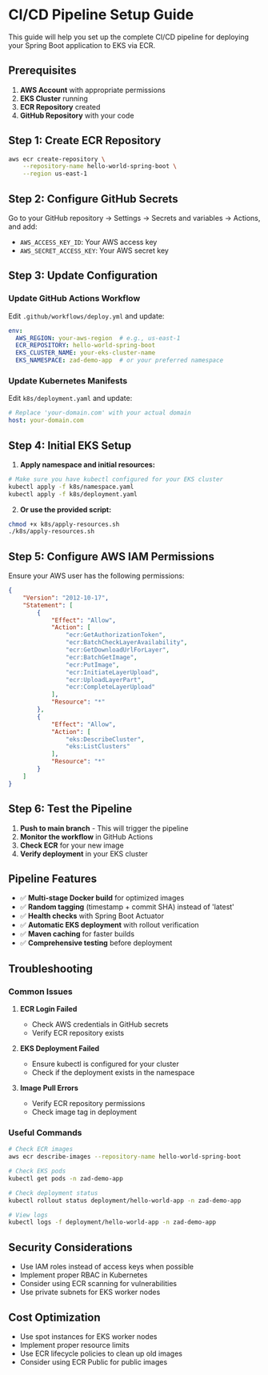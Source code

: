 # CI/CD Pipeline Setup Guide

This guide will help you set up the complete CI/CD pipeline for deploying your Spring Boot application to EKS via ECR.

## Prerequisites

1. **AWS Account** with appropriate permissions
2. **EKS Cluster** running
3. **ECR Repository** created
4. **GitHub Repository** with your code

## Step 1: Create ECR Repository

```bash
aws ecr create-repository \
    --repository-name hello-world-spring-boot \
    --region us-east-1
```

## Step 2: Configure GitHub Secrets

Go to your GitHub repository → Settings → Secrets and variables → Actions, and add:

- `AWS_ACCESS_KEY_ID`: Your AWS access key
- `AWS_SECRET_ACCESS_KEY`: Your AWS secret key

## Step 3: Update Configuration

### Update GitHub Actions Workflow

Edit `.github/workflows/deploy.yml` and update:

```yaml
env:
  AWS_REGION: your-aws-region  # e.g., us-east-1
  ECR_REPOSITORY: hello-world-spring-boot
  EKS_CLUSTER_NAME: your-eks-cluster-name
  EKS_NAMESPACE: zad-demo-app  # or your preferred namespace
```

### Update Kubernetes Manifests

Edit `k8s/deployment.yaml` and update:

```yaml
# Replace 'your-domain.com' with your actual domain
host: your-domain.com
```

## Step 4: Initial EKS Setup

1. **Apply namespace and initial resources:**

```bash
# Make sure you have kubectl configured for your EKS cluster
kubectl apply -f k8s/namespace.yaml
kubectl apply -f k8s/deployment.yaml
```

2. **Or use the provided script:**

```bash
chmod +x k8s/apply-resources.sh
./k8s/apply-resources.sh
```

## Step 5: Configure AWS IAM Permissions

Ensure your AWS user has the following permissions:

```json
{
    "Version": "2012-10-17",
    "Statement": [
        {
            "Effect": "Allow",
            "Action": [
                "ecr:GetAuthorizationToken",
                "ecr:BatchCheckLayerAvailability",
                "ecr:GetDownloadUrlForLayer",
                "ecr:BatchGetImage",
                "ecr:PutImage",
                "ecr:InitiateLayerUpload",
                "ecr:UploadLayerPart",
                "ecr:CompleteLayerUpload"
            ],
            "Resource": "*"
        },
        {
            "Effect": "Allow",
            "Action": [
                "eks:DescribeCluster",
                "eks:ListClusters"
            ],
            "Resource": "*"
        }
    ]
}
```

## Step 6: Test the Pipeline

1. **Push to main branch** - This will trigger the pipeline
2. **Monitor the workflow** in GitHub Actions
3. **Check ECR** for your new image
4. **Verify deployment** in your EKS cluster

## Pipeline Features

- ✅ **Multi-stage Docker build** for optimized images
- ✅ **Random tagging** (timestamp + commit SHA) instead of 'latest'
- ✅ **Health checks** with Spring Boot Actuator
- ✅ **Automatic EKS deployment** with rollout verification
- ✅ **Maven caching** for faster builds
- ✅ **Comprehensive testing** before deployment

## Troubleshooting

### Common Issues

1. **ECR Login Failed**
   - Check AWS credentials in GitHub secrets
   - Verify ECR repository exists

2. **EKS Deployment Failed**
   - Ensure kubectl is configured for your cluster
   - Check if the deployment exists in the namespace

3. **Image Pull Errors**
   - Verify ECR repository permissions
   - Check image tag in deployment

### Useful Commands

```bash
# Check ECR images
aws ecr describe-images --repository-name hello-world-spring-boot

# Check EKS pods
kubectl get pods -n zad-demo-app

# Check deployment status
kubectl rollout status deployment/hello-world-app -n zad-demo-app

# View logs
kubectl logs -f deployment/hello-world-app -n zad-demo-app
```

## Security Considerations

- Use IAM roles instead of access keys when possible
- Implement proper RBAC in Kubernetes
- Consider using ECR scanning for vulnerabilities
- Use private subnets for EKS worker nodes

## Cost Optimization

- Use spot instances for EKS worker nodes
- Implement proper resource limits
- Use ECR lifecycle policies to clean up old images
- Consider using ECR Public for public images

